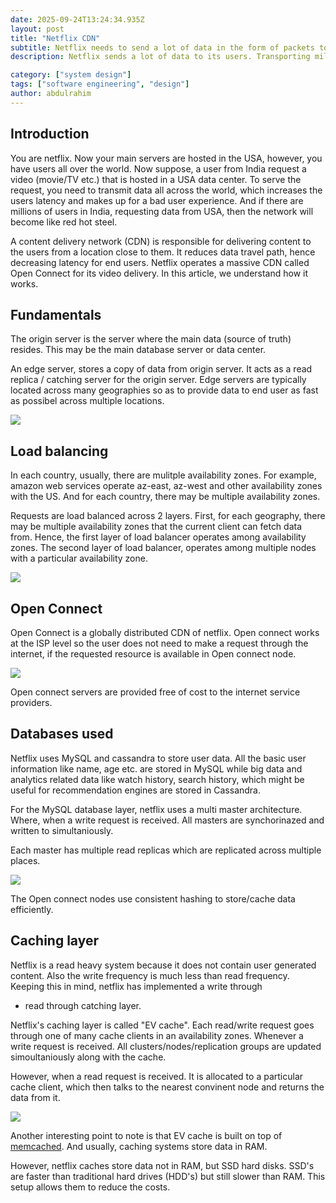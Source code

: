 ```yaml
---
date: 2025-09-24T13:24:34.935Z
layout: post
title: "Netflix CDN"
subtitle: Netflix needs to send a lot of data in the form of packets to its users. For this purpose, it utilizes a massic CDN...
description: Netflix sends a lot of data to its users. Transporting millions of data packets (video data) to each user to millions of users requires an increadibly scalable and robust system.

category: ["system design"]
tags: ["software engineering", "design"]
author: abdulrahim
---
```



## Introduction

You are netflix. Now your main servers are hosted in the USA, however,
you have users all over the world. Now suppose, a user from India
request a video (movie/TV etc.) that is hosted in a USA data center. To
serve the request, you need to transmit data all across the world, which
increases the users latency and makes up for a bad user experience. And
if there are millions of users in India, requesting data from USA, then
the network will become like red hot steel.

A content delivery network (CDN) is responsible for delivering content
to the users from a location close to them. It reduces data travel path,
hence decreasing latency for end users.  Netflix operates a massive CDN
called Open Connect for its video delivery. In this article, we
understand how it works.

## Fundamentals

The origin server is the server where the main data (source of truth)
resides. This may be the main database server or data center.

An edge server, stores a copy of data from origin server. It acts as a
read replica / catching server for the origin server. Edge servers are
typically located across many geographies so as to provide data to end
user as fast as possibel across multiple locations.

![](https://i.ibb.co/WNKZmFny/Screenshot-from-2025-09-24-19-06-41.png)

## Load balancing

In each country, usually, there are mulitple availability zones. For
example, amazon web services operate az-east, az-west and other
availability zones with the US. And for each country, there may be
multiple availability zones.

Requests are load balanced across 2 layers. First, for each geography,
there may be multiple availability zones that the current client can
fetch data from. Hence, the first layer of load balancer operates among
availability zones. The second layer of load balancer, operates among
multiple nodes with a particular availability zone.


![](https://i.ibb.co/JW1P6Kr9/Screenshot-from-2025-09-24-19-16-12.png)


## Open Connect

Open Connect is a globally distributed CDN of netflix. Open connect
works at the ISP level so the user does not need to make a request
through the internet, if the requested resource is available in Open
connect node.

![](https://i.ibb.co/SDCpPnPN/Screenshot-from-2025-09-24-22-00-48.png)

Open connect servers are provided free of cost to the internet service
providers.

## Databases used

Netflix uses MySQL and cassandra to store user data. All the basic user
information like name, age etc. are stored in MySQL while big data and
analytics related data like watch history, search history, which might
be useful for recommendation engines are stored in Cassandra.

For the MySQL database layer, netflix uses a multi master architecture.
Where, when a write request is received. All masters are synchorinazed
and written to simultaniously. 

Each master has multiple read replicas which are replicated across
multiple places.

![](https://i.ibb.co/ZRWwc4Mr/Screenshot-from-2025-09-24-20-15-03.png)

The Open connect nodes use consistent hashing to store/cache data
efficiently.

## Caching layer

Netflix is a read heavy system because it does not contain user
generated content. Also the write frequency is much less than read
frequency. Keeping this in mind, netflix has implemented a write through
+ read through catching layer.

Netflix's caching layer is called "EV cache". Each read/write request
goes through one of many cache clients in an availability zones.
Whenever a write request is received. All clusters/nodes/replication
groups are updated simoultaniously along with the cache.

However, when a read request is received. It is allocated to a
particular cache client, which then talks to the nearest convinent node
and returns the data from it.

![](https://i.ibb.co/7tZcrW7W/Screenshot-from-2025-09-24-20-03-02.png)

Another interesting point to note is that EV cache is built on top of
[memcached](https://en.wikipedia.org/wiki/Memcached). And usually,
caching systems store data in RAM.

However, netflix caches store data not in RAM, but SSD hard disks. SSD's
are faster than traditional hard drives (HDD's) but still slower than
RAM. This setup allows them to reduce the costs.
